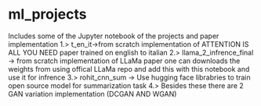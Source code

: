 # ml_projects
Includes some of the Jupyter notebook of the projects and paper implementation
1.> t_en_it->from scratch implementation of ATTENTION IS ALL YOU NEED paper trained on english to italian 
2.> llama_2_infrence_final -> from scratch implementation of LLaMa paper one can downloads the weights from using offical LLaMa repo and add this with this notebook and use it for infrence
3.> rohit_cnn_sum -> Use hugging face librabries to train open source model for summarization task
4.> Besides these there are 2 GAN variation implementation (DCGAN AND WGAN)
